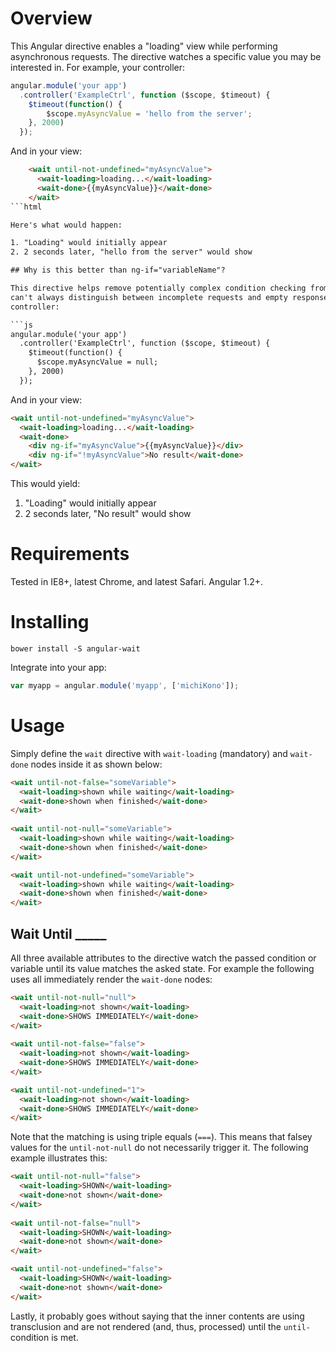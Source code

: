 # Overview

This Angular directive enables a "loading" view while performing asynchronous requests. The directive watches a specific value you may be 
interested in. For example, your controller:

```js
angular.module('your app')
  .controller('ExampleCtrl', function ($scope, $timeout) {
    $timeout(function() {
        $scope.myAsyncValue = 'hello from the server'; 
    }, 2000)
  });
```

And in your view:

```html
    <wait until-not-undefined="myAsyncValue">
      <wait-loading>loading...</wait-loading>
      <wait-done>{{myAsyncValue}}</wait-done>
    </wait>
```html

Here's what would happen:

1. "Loading" would initially appear
2. 2 seconds later, "hello from the server" would show

## Why is this better than ng-if="variableName"?

This directive helps remove potentially complex condition checking from the view since standard falsey checks in the view
can't always distinguish between incomplete requests and empty responses. This illustrates the example better; see this 
controller:

```js
angular.module('your app')
  .controller('ExampleCtrl', function ($scope, $timeout) {
    $timeout(function() {
      $scope.myAsyncValue = null; 
    }, 2000)
  });
```

And in your view:

```html
<wait until-not-undefined="myAsyncValue">
  <wait-loading>loading...</wait-loading>
  <wait-done>
    <div ng-if="myAsyncValue">{{myAsyncValue}}</div>
    <div ng-if="!myAsyncValue">No result</wait-done>
</wait>
```

This would yield:

1. "Loading" would initially appear
2. 2 seconds later, "No result" would show

# Requirements

Tested in IE8+, latest Chrome, and latest Safari. Angular 1.2+. 

# Installing

```shell
bower install -S angular-wait
```

Integrate into your app:

```js
var myapp = angular.module('myapp', ['michiKono']);
```

# Usage

Simply define the `wait` directive with `wait-loading` (mandatory) and `wait-done` nodes inside it as shown below:

```html
<wait until-not-false="someVariable">
  <wait-loading>shown while waiting</wait-loading>
  <wait-done>shown when finished</wait-done>
</wait>
 
<wait until-not-null="someVariable">
  <wait-loading>shown while waiting</wait-loading>
  <wait-done>shown when finished</wait-done>
</wait>

<wait until-not-undefined="someVariable">
  <wait-loading>shown while waiting</wait-loading>
  <wait-done>shown when finished</wait-done>
</wait>
```

## Wait Until _____

All three available attributes to the directive watch the passed condition or variable until its value matches
the asked state. For example the following uses all immediately render the `wait-done` nodes:

```html
<wait until-not-null="null">
  <wait-loading>not shown</wait-loading>
  <wait-done>SHOWS IMMEDIATELY</wait-done>
</wait>
 
<wait until-not-false="false">
  <wait-loading>not shown</wait-loading>
  <wait-done>SHOWS IMMEDIATELY</wait-done>
</wait>

<wait until-not-undefined="1">
  <wait-loading>not shown</wait-loading>
  <wait-done>SHOWS IMMEDIATELY</wait-done>
</wait>
```
    
Note that the matching is using triple equals (`===`). This means that falsey values for the `until-not-null` do not 
necessarily trigger it. The following example illustrates this:

```html
<wait until-not-null="false">
  <wait-loading>SHOWN</wait-loading>
  <wait-done>not shown</wait-done>
</wait>
 
<wait until-not-false="null">
  <wait-loading>SHOWN</wait-loading>
  <wait-done>not shown</wait-done>
</wait>

<wait until-not-undefined="false">
  <wait-loading>SHOWN</wait-loading>
  <wait-done>not shown</wait-done>
</wait>
```
    
Lastly, it probably goes without saying that the inner contents are using transclusion and are not rendered (and, thus, processed) 
until the `until-` condition is met.